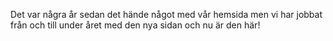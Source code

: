 <!--
.. title: Ny hemsida 2017
.. slug: ny-hemsida
.. date: 2017-08-25 09:55:00 CEST
.. tags: www
.. description:
.. category: 2017
.. author: nsg
-->

Det var några år sedan det hände något med vår hemsida men vi har jobbat
från och till under året med den nya sidan och nu är den här!
